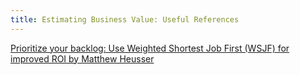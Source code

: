 ```yaml
---
title: Estimating Business Value: Useful References
---
```


[Prioritize your backlog: Use Weighted Shortest Job First (WSJF) for improved ROI by Matthew Heusser](https://techbeacon.com/prioritize-your-backlog-weighted-shortest-job-first-wsjf-improved-roi)
